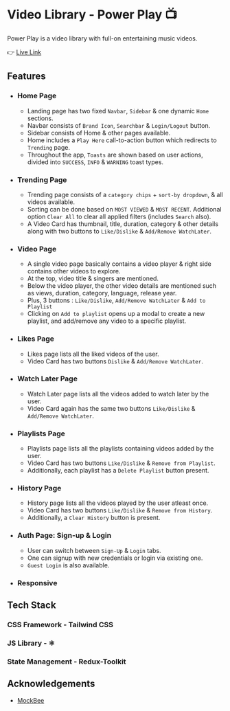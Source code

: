 # Video Library - Power Play 📺

Power Play is a video library with full-on entertaining music videos.

👉 [Live Link](https://power-play.netlify.app/)

## **Features**

- ### **Home Page**

  - Landing page has two fixed `Navbar`, `Sidebar` & one dynamic `Home` sections.
  - Navbar consists of `Brand Icon`, `Searchbar` & `Login/Logout` button.
  - Sidebar consists of Home & other pages available.
  - Home includes a `Play Here` call-to-action button which redirects to `Trending` page.
  - Throughout the app, `Toasts` are shown based on user actions, divided into `SUCCESS`, `INFO` & `WARNING` toast types.

- ### **Trending Page**

  - Trending page consists of a `category chips` + `sort-by dropdown`, & all videos available.
  - Sorting can be done based on `MOST VIEWED` & `MOST RECENT`. Additional option `Clear All` to clear all applied filters (includes `Search` also).
  - A Video Card has thumbnail, title, duration, category & other details along with two buttons to `Like/Dislike` & `Add/Remove WatchLater`.

- ### **Video Page**

  - A single video page basically contains a video player & right side contains other videos to explore.
  - At the top, video title & singers are mentioned.
  - Below the video player, the other video details are mentioned such as views, duration, category, language, release year.
  - Plus, 3 buttons : `Like/Dislike`, `Add/Remove WatchLater` & `Add to Playlist`
  - Clicking on `Add to playlist` opens up a modal to create a new playlist, and add/remove any video to a specific playlist.

- ### **Likes Page**

  - Likes page lists all the liked videos of the user.
  - Video Card has two buttons `Dislike` & `Add/Remove WatchLater`.

- ### **Watch Later Page**

  - Watch Later page lists all the videos added to watch later by the user.
  - Video Card again has the same two buttons `Like/Dislike` & `Add/Remove WatchLater`.

- ### **Playlists Page**

  - Playlists page lists all the playlists containing videos added by the user.
  - Video Card has two buttons `Like/Dislike` & `Remove from Playlist`.
  - Additionally, each playlist has a `Delete Playlist` button present.

- ### **History Page**

  - History page lists all the videos played by the user atleast once.
  - Video Card has two buttons `Like/Dislike` & `Remove from History`.
  - Additionally, a `Clear History` button is present.

- ### **Auth Page: Sign-up & Login**

  - User can switch between `Sign-Up` & `Login` tabs.
  - One can signup with new credentials or login via existing one.
  - `Guest Login` is also available.

- ### **Responsive**

## **Tech Stack**

### CSS Framework - Tailwind CSS

### JS Library - ⚛️

### State Management - Redux-Toolkit

## **Acknowledgements**

- [MockBee](https://mockbee.netlify.app/)
